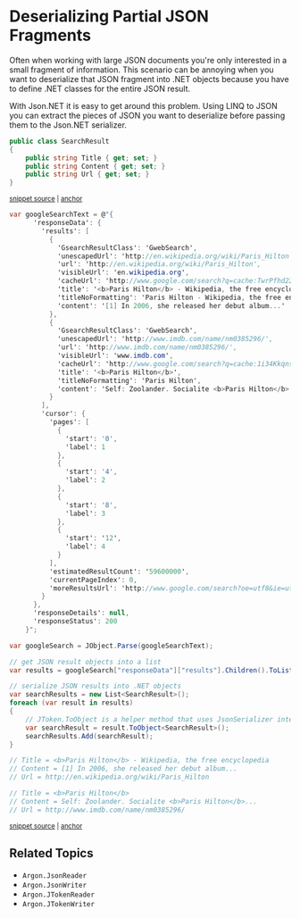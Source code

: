 # Deserializing Partial JSON Fragments

Often when working with large JSON documents you're only interested in a small fragment of information. This scenario can be annoying when you want to deserialize that JSON fragment into .NET objects because you have to define .NET classes for the entire JSON result.

With Json.NET it is easy to get around this problem. Using LINQ to JSON you can extract the pieces of JSON you want to deserialize before passing them to the Json.NET serializer.

<!-- snippet: SerializingPartialJsonFragmentsObject -->
<a id='snippet-serializingpartialjsonfragmentsobject'></a>
```cs
public class SearchResult
{
    public string Title { get; set; }
    public string Content { get; set; }
    public string Url { get; set; }
}
```
<sup><a href='/src/Tests/Documentation/SerializationTests.cs#L941-L950' title='Snippet source file'>snippet source</a> | <a href='#snippet-serializingpartialjsonfragmentsobject' title='Start of snippet'>anchor</a></sup>
<!-- endSnippet -->

<!-- snippet: SerializingPartialJsonFragmentsExample -->
<a id='snippet-serializingpartialjsonfragmentsexample'></a>
```cs
var googleSearchText = @"{
      'responseData': {
        'results': [
          {
            'GsearchResultClass': 'GwebSearch',
            'unescapedUrl': 'http://en.wikipedia.org/wiki/Paris_Hilton',
            'url': 'http://en.wikipedia.org/wiki/Paris_Hilton',
            'visibleUrl': 'en.wikipedia.org',
            'cacheUrl': 'http://www.google.com/search?q=cache:TwrPfhd22hYJ:en.wikipedia.org',
            'title': '<b>Paris Hilton</b> - Wikipedia, the free encyclopedia',
            'titleNoFormatting': 'Paris Hilton - Wikipedia, the free encyclopedia',
            'content': '[1] In 2006, she released her debut album...'
          },
          {
            'GsearchResultClass': 'GwebSearch',
            'unescapedUrl': 'http://www.imdb.com/name/nm0385296/',
            'url': 'http://www.imdb.com/name/nm0385296/',
            'visibleUrl': 'www.imdb.com',
            'cacheUrl': 'http://www.google.com/search?q=cache:1i34KkqnsooJ:www.imdb.com',
            'title': '<b>Paris Hilton</b>',
            'titleNoFormatting': 'Paris Hilton',
            'content': 'Self: Zoolander. Socialite <b>Paris Hilton</b>...'
          }
        ],
        'cursor': {
          'pages': [
            {
              'start': '0',
              'label': 1
            },
            {
              'start': '4',
              'label': 2
            },
            {
              'start': '8',
              'label': 3
            },
            {
              'start': '12',
              'label': 4
            }
          ],
          'estimatedResultCount': '59600000',
          'currentPageIndex': 0,
          'moreResultsUrl': 'http://www.google.com/search?oe=utf8&ie=utf8...'
        }
      },
      'responseDetails': null,
      'responseStatus': 200
    }";

var googleSearch = JObject.Parse(googleSearchText);

// get JSON result objects into a list
var results = googleSearch["responseData"]["results"].Children().ToList();

// serialize JSON results into .NET objects
var searchResults = new List<SearchResult>();
foreach (var result in results)
{
    // JToken.ToObject is a helper method that uses JsonSerializer internally
    var searchResult = result.ToObject<SearchResult>();
    searchResults.Add(searchResult);
}

// Title = <b>Paris Hilton</b> - Wikipedia, the free encyclopedia
// Content = [1] In 2006, she released her debut album...
// Url = http://en.wikipedia.org/wiki/Paris_Hilton

// Title = <b>Paris Hilton</b>
// Content = Self: Zoolander. Socialite <b>Paris Hilton</b>...
// Url = http://www.imdb.com/name/nm0385296/
```
<sup><a href='/src/Tests/Documentation/SerializationTests.cs#L955-L1031' title='Snippet source file'>snippet source</a> | <a href='#snippet-serializingpartialjsonfragmentsexample' title='Start of snippet'>anchor</a></sup>
<!-- endSnippet -->


## Related Topics

 * `Argon.JsonReader`
 * `Argon.JsonWriter`
 * `Argon.JTokenReader`
 * `Argon.JTokenWriter`
